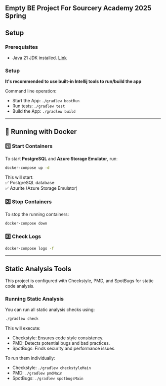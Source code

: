 ## Empty BE Project For Sourcery Academy 2025 Spring 

## Setup

### Prerequisites

- Java 21 JDK installed. [Link](https://adoptium.net/temurin/releases/?package=jdk&arch=x64&os=windows)

### Setup
**It's recommended to use built-in Intellij tools to run/build the app**

Command line operation:
- Start the App: `./gradlew bootRun`
- Run tests: `./gradlew test`
- Build the App: `./gradlew build`

---  

## **🐳 Running with Docker**

### **1️⃣ Start Containers**
To start **PostgreSQL** and **Azure Storage Emulator**, run:
```sh  
docker-compose up -d  
```  
This will start:  
✅ PostgreSQL database  
✅ Azurite (Azure Storage Emulator)

### **2️⃣ Stop Containers**
To stop the running containers:
```sh  
docker-compose down  
```  

### **3️⃣ Check Logs**
```sh  
docker-compose logs -f  
```  

---
## Static Analysis Tools
This project is configured with Checkstyle, PMD, and SpotBugs for static code analysis.

### Running Static Analysis
You can run all static analysis checks using:
```sh
./gradlew check
```
This will execute:

- Checkstyle: Ensures code style consistency.
- PMD: Detects potential bugs and bad practices.
- SpotBugs: Finds security and performance issues.

To run them individually:

- Checkstyle: `./gradlew checkstyleMain`
- PMD: `./gradlew pmdMain`
- SpotBugs: `./gradlew spotbugsMain`
